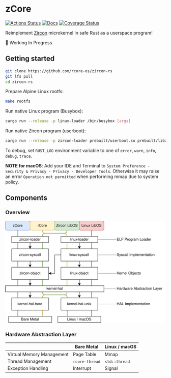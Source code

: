 # zCore

[![Actions Status](https://github.com/rcore-os/zircon-rs/workflows/CI/badge.svg)](https://github.com/rcore-os/zircon-rs/actions)
[![Docs](https://img.shields.io/badge/docs-alpha-blue)](https://rcore-os.github.io/zircon-rs/zircon_object/)
[![Coverage Status](https://coveralls.io/repos/github/rcore-os/zircon-rs/badge.svg?branch=master)](https://coveralls.io/github/rcore-os/zircon-rs?branch=master)

Reimplement [Zircon][zircon] microkernel in safe Rust as a userspace program!

🚧 Working In Progress

## Getting started

```sh
git clone https://github.com/rcore-os/zircon-rs
git lfs pull
cd zircon-rs
```

Prepare Alpine Linux rootfs:

```sh
make rootfs
```

Run native Linux program (Busybox):

```sh
cargo run --release -p linux-loader /bin/busybox [args]
```

Run native Zircon program (userboot):

```sh
cargo run --release -p zircon-loader prebuilt/userboot.so prebuilt/libzircon.so prebuilt/legacy-image-x64.zbi
```

To debug, set `RUST_LOG` environment variable to one of `error`, `warn`, `info`, `debug`, `trace`.


**NOTE for macOS**: Add your IDE and Terminal to `System Preference - Security & Privacy - Privacy - Developer Tools`. Otherwise it may raise an error `Operation not permitted` when performing mmap due to system policy.

## Components

### Overview

![](./docs/structure.svg)

[zircon]: https://fuchsia.googlesource.com/fuchsia/+/master/zircon/README.md
[kernel-objects]: https://github.com/PanQL/zircon/blob/master/docs/objects.md
[syscalls]: https://github.com/PanQL/zircon/blob/master/docs/syscalls.md

### Hardware Abstraction Layer

|                           | Bare Metal     | Linux / macOS |
| :------------------------ | -------------- | ------------- |
| Virtual Memory Management | Page Table     | Mmap          |
| Thread Management         | `rcore-thread` | `std::thread` |
| Exception Handling        | Interrupt      | Signal        |

